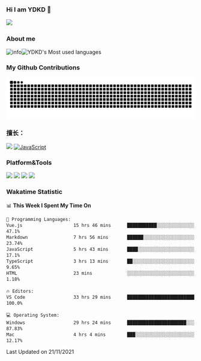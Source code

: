 ### Hi I am YDKD 👋

![](https://visitor-badge.glitch.me/badge?page_id=YDKD.readme)

### About me
![info](https://github-readme-stats.vercel.app/api?username=YDKD&show_icons=true&theme=cobalt)![YDKD's Most used languages](https://github-readme-stats.vercel.app/api/top-langs/?username=YDKD&layout=compact&hide_border=true&langs_count=8)

### My Github Contributions
![](https://raw.githubusercontent.com/YDKD/YDKD/main/assets/github-contribution-grid-snake.svg)

### 擅长：<br />
[![](https://img.shields.io/badge/-Vue.js-007396?style=flat-square&logo=Vue.js&logoColor=#4FC08D)](https://cn.vuejs.org/)
[![JavaScript](https://img.shields.io/badge/-JavaScript-f7e018?style=flat-square&logo=javascript&logoColor=white)]()

### Platform&Tools <br/>

[![]( https://img.shields.io/badge/macOS-Big%20Sur-292e33?style=flat-square&logo=apple&logoColor=ffffff )]() [![](https://img.shields.io/badge/Windows-10-2376bc?style=flat-square&logo=windows&logoColor=ffffff)]() [![]( https://img.shields.io/badge/IDE-Visual%20Studio%20Code-blue?style=flat-square&logo=visual-studio-code&logoColor=ffffff )]() [![]( https://img.shields.io/badge/iPhone-12-999999?style=flat-square&logo=apple&logoColor=ffffff)]() <br />

### Wakatime Statistic
<!--START_SECTION:waka-->
📊 **This Week I Spent My Time On** 

```text
💬 Programming Languages: 
Vue.js                   15 hrs 46 mins      ███████████░░░░░░░░░░░░░░   47.1% 
Markdown                 7 hrs 56 mins       ██████░░░░░░░░░░░░░░░░░░░   23.74% 
JavaScript               5 hrs 43 mins       ████░░░░░░░░░░░░░░░░░░░░░   17.1% 
TypeScript               3 hrs 13 mins       ██░░░░░░░░░░░░░░░░░░░░░░░   9.65% 
HTML                     23 mins             ░░░░░░░░░░░░░░░░░░░░░░░░░   1.18%

🔥 Editors: 
VS Code                  33 hrs 29 mins      █████████████████████████   100.0%

💻 Operating System: 
Windows                  29 hrs 24 mins      ██████████████████████░░░   87.83% 
Mac                      4 hrs 4 mins        ███░░░░░░░░░░░░░░░░░░░░░░   12.17%

```


 Last Updated on 21/11/2021
<!--END_SECTION:waka-->

<!--
**YDKD/YDKD** is a ✨ _special_ ✨ repository because its `README.md` (this file) appears on your GitHub profile.

Here are some ideas to get you started:

- 🔭 I’m currently working on ...
- 🌱 I’m currently learning ...
- 👯 I’m looking to collaborate on ...
- 🤔 I’m looking for help with ...
- 💬 Ask me about ...
- 📫 How to reach me: ...
- 😄 Pronouns: ...
- ⚡ Fun fact: ...
-->
